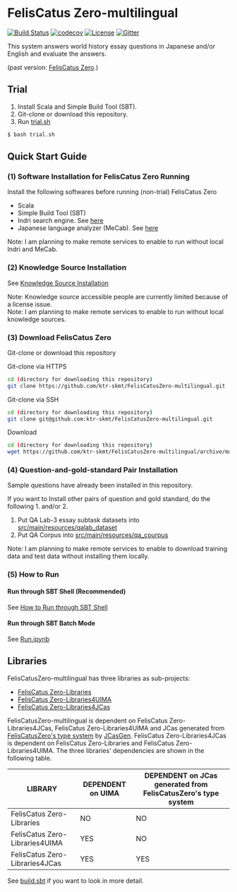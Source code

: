 # FelisCatus Zero-multilingual 
[![Build Status](https://travis-ci.org/ktr-skmt/FelisCatusZero-multilingual.svg?branch=master)](https://travis-ci.org/ktr-skmt/FelisCatusZero-multilingual)
[![codecov](https://codecov.io/gh/ktr-skmt/FelisCatusZero-multilingual/branch/master/graph/badge.svg)](https://codecov.io/gh/ktr-skmt/FelisCatusZero-multilingual)
[![License](https://img.shields.io/badge/License-Apache%202.0-blue.svg)](https://opensource.org/licenses/Apache-2.0)
[![Gitter](https://badges.gitter.im/Join%20Chat.svg)](https://gitter.im/FelisCatusZero-multilingual/Lobby?utm_source=share-link&utm_medium=link&utm_campaign=share-link)

This system answers world history essay questions in Japanese and/or English and evaluate the answers.  

(past version: <a href="https://github.com/ktr-skmt/FelisCatusZero">FelisCatus Zero</a>.)

## Trial

1. Install Scala and Simple Build Tool (SBT).
1. Git-clone or download this repository.
1. Run <a href="https://github.com/ktr-skmt/FelisCatusZero-multilingual/blob/master/trial.sh">trial.sh</a>
```bash
$ bash trial.sh
```

## Quick Start Guide
### (1) Software Installation for FelisCatus Zero Running
Install the following softwares before running (non-trial) FelisCatus Zero
* Scala
* Simple Build Tool (SBT)
* Indri search engine. See <a href="https://github.com/ktr-skmt/FelisCatusZero/wiki/Install-Guide">here</a>  
* Japanese language analyzer (MeCab). See <a href="https://github.com/ktr-skmt/FelisCatusZero/wiki/Install-Guide">here</a>  

Note: I am planning to make remote services to enable to run without local Indri and MeCab.

### (2) Knowledge Source Installation
See [Knowledge Source Installation](tutorial/KnowledgeSourceInstallation.md)

Note: Knowledge source accessible people are currently limited because of a license issue.  
Note: I am planning to make remote services to enable to run without local knowledge sources.

### (3) Download FelisCatus Zero
Git-clone or download this repository

Git-clone via HTTPS
```bash
cd (directory for downloading this repository)
git clone https://github.com/ktr-skmt/FelisCatusZero-multilingual.git
```
Git-clone via SSH
```bash
cd (directory for downloading this repository)
git clone git@github.com:ktr-skmt/FelisCatusZero-multilingual.git
```
Download
```bash
cd (directory for downloading this repository)
wget https://github.com/ktr-skmt/FelisCatusZero-multilingual/archive/master.zip
```

### (4) Question-and-gold-standard Pair Installation
Sample questions have already been installed in this repository.

If you want to Install other pairs of question and gold standard, do the following 1. and/or 2.

1. Put QA Lab-3 essay subtask datasets into <a href="https://github.com/ktr-skmt/FelisCatusZero-multilingual/tree/master/src/main/resources/qalab_dataset">src/main/resources/qalab_dataset</a>
1. Put QA Corpus into <a href="https://github.com/ktr-skmt/FelisCatusZero-multilingual/tree/master/src/main/resources/qa_corpus">src/main/resources/qa_courpus</a>

Note: I am planning to make remote services to enable to download training data and test data without installing them locally.

### (5) How to Run
#### Run through SBT Shell (Recommended)
See [How to Run through SBT Shell](tutorial/HowToRunThroughSBTShell.md)

#### Run through SBT Batch Mode
See <a href="https://github.com/ktr-skmt/FelisCatusZero-multilingual/blob/master/tutorial/Run.ipynb">Run.ipynb</a>

## Libraries
FelisCatusZero-multilingual has three libraries as sub-projects:
* [FelisCatus Zero-Libraries](libraries/maven-repo)
* [FelisCatus Zero-Libraries4UIMA](libraries4uima/maven-repo)
* [FelisCatus Zero-Libraries4JCas](libraries4jcas/maven-repo)

FelisCatusZero-multilingual is dependent on FelisCatus Zero-Libraries4JCas, FelisCatus Zero-Libraries4UIMA and JCas generated from [FelisCatusZero's type system](src/main/resources/desc/ts) by [JCasGen](jcasgen).
FelisCatus Zero-Libraries4JCas is dependent on FelisCatus Zero-Libraries and FelisCatus Zero-Libraries4UIMA.
The three libraries' dependencies are shown in the following table.

LIBRARY | DEPENDENT on UIMA | DEPENDENT on JCas generated from FelisCatusZero's type system
---|---|---
FelisCatus Zero-Libraries | NO | NO
FelisCatus Zero-Libraries4UIMA | YES | NO
FelisCatus Zero-Libraries4JCas | YES | YES

See [build.sbt](build.sbt) if you want to look in more detail.

